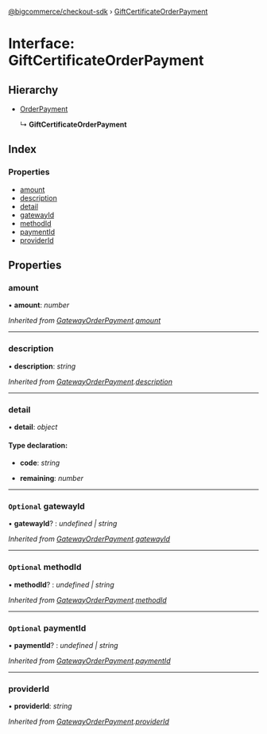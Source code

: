 [@bigcommerce/checkout-sdk](../README.md) › [GiftCertificateOrderPayment](giftcertificateorderpayment.md)

# Interface: GiftCertificateOrderPayment

## Hierarchy

* [OrderPayment](orderpayment.md)

  ↳ **GiftCertificateOrderPayment**

## Index

### Properties

* [amount](giftcertificateorderpayment.md#amount)
* [description](giftcertificateorderpayment.md#description)
* [detail](giftcertificateorderpayment.md#detail)
* [gatewayId](giftcertificateorderpayment.md#optional-gatewayid)
* [methodId](giftcertificateorderpayment.md#optional-methodid)
* [paymentId](giftcertificateorderpayment.md#optional-paymentid)
* [providerId](giftcertificateorderpayment.md#providerid)

## Properties

###  amount

• **amount**: *number*

*Inherited from [GatewayOrderPayment](gatewayorderpayment.md).[amount](gatewayorderpayment.md#amount)*

___

###  description

• **description**: *string*

*Inherited from [GatewayOrderPayment](gatewayorderpayment.md).[description](gatewayorderpayment.md#description)*

___

###  detail

• **detail**: *object*

#### Type declaration:

* **code**: *string*

* **remaining**: *number*

___

### `Optional` gatewayId

• **gatewayId**? : *undefined | string*

*Inherited from [GatewayOrderPayment](gatewayorderpayment.md).[gatewayId](gatewayorderpayment.md#optional-gatewayid)*

___

### `Optional` methodId

• **methodId**? : *undefined | string*

*Inherited from [GatewayOrderPayment](gatewayorderpayment.md).[methodId](gatewayorderpayment.md#optional-methodid)*

___

### `Optional` paymentId

• **paymentId**? : *undefined | string*

*Inherited from [GatewayOrderPayment](gatewayorderpayment.md).[paymentId](gatewayorderpayment.md#optional-paymentid)*

___

###  providerId

• **providerId**: *string*

*Inherited from [GatewayOrderPayment](gatewayorderpayment.md).[providerId](gatewayorderpayment.md#providerid)*
